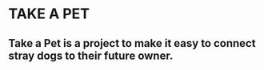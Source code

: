 # TAKE A PET
## Take a Pet is a project to make it easy to connect stray dogs to their future owner. 
